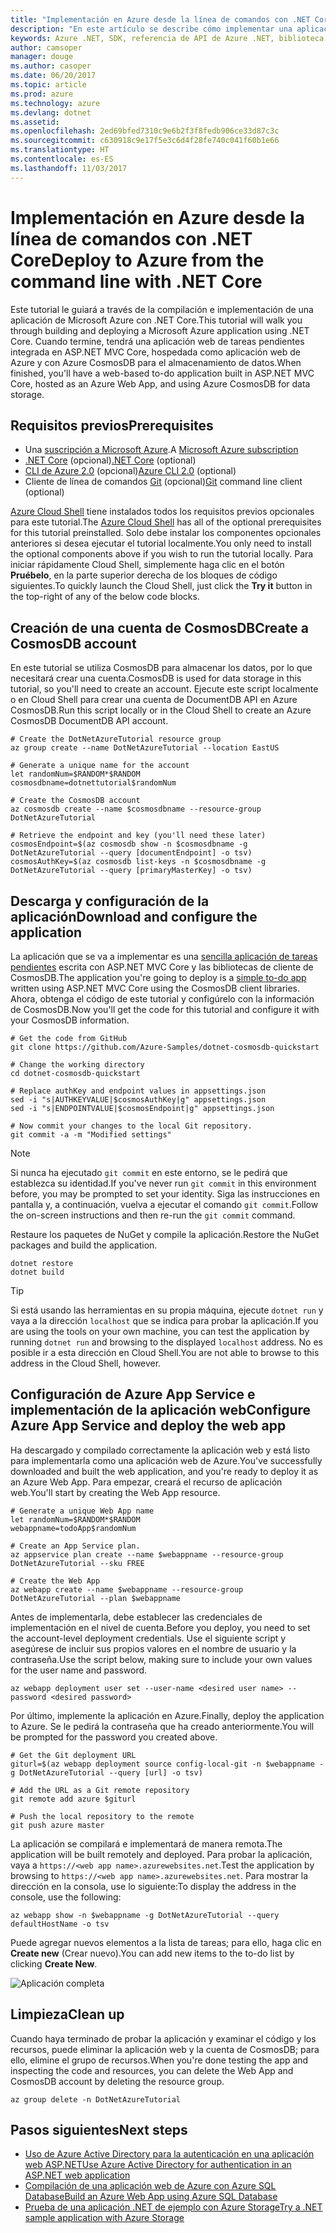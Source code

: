 ```yaml
---
title: "Implementación en Azure desde la línea de comandos con .NET Core"
description: "En este artículo se describe cómo implementar una aplicación de ASP.NET Core en Azure App Service mediante herramientas de la línea de comandos."
keywords: Azure .NET, SDK, referencia de API de Azure .NET, biblioteca de clases de Azure .NET
author: camsoper
manager: douge
ms.author: casoper
ms.date: 06/20/2017
ms.topic: article
ms.prod: azure
ms.technology: azure
ms.devlang: dotnet
ms.assetid: 
ms.openlocfilehash: 2ed69bfed7310c9e6b2f3f8fedb906ce33d87c3c
ms.sourcegitcommit: c630918c9e17f5e3c6d4f28fe740c041f60b1e66
ms.translationtype: HT
ms.contentlocale: es-ES
ms.lasthandoff: 11/03/2017
---
```

# <a name="deploy-to-azure-from-the-command-line-with-net-core"></a><span data-ttu-id="9dbfe-104">Implementación en Azure desde la línea de comandos con .NET Core</span><span class="sxs-lookup"><span data-stu-id="9dbfe-104">Deploy to Azure from the command line with .NET Core</span></span>

<span data-ttu-id="9dbfe-105">Este tutorial le guiará a través de la compilación e implementación de una aplicación de Microsoft Azure con .NET Core.</span><span class="sxs-lookup"><span data-stu-id="9dbfe-105">This tutorial will walk you through building and deploying a Microsoft Azure application using .NET Core.</span></span>  <span data-ttu-id="9dbfe-106">Cuando termine, tendrá una aplicación web de tareas pendientes integrada en ASP.NET MVC Core, hospedada como aplicación web de Azure y con Azure CosmosDB para el almacenamiento de datos.</span><span class="sxs-lookup"><span data-stu-id="9dbfe-106">When finished, you'll have a web-based to-do application built in ASP.NET MVC Core, hosted as an Azure Web App, and using Azure CosmosDB for data storage.</span></span>

## <a name="prerequisites"></a><span data-ttu-id="9dbfe-107">Requisitos previos</span><span class="sxs-lookup"><span data-stu-id="9dbfe-107">Prerequisites</span></span>

* <span data-ttu-id="9dbfe-108">Una [suscripción a Microsoft Azure](https://azure.microsoft.com/free/).</span><span class="sxs-lookup"><span data-stu-id="9dbfe-108">A [Microsoft Azure subscription](https://azure.microsoft.com/free/)</span></span>
* <span data-ttu-id="9dbfe-109">[.NET Core](https://www.microsoft.com/net/download/core) (opcional)</span><span class="sxs-lookup"><span data-stu-id="9dbfe-109">[.NET Core](https://www.microsoft.com/net/download/core) (optional)</span></span>
* <span data-ttu-id="9dbfe-110">[CLI de Azure 2.0](/cli/azure/install-az-cli2) (opcional)</span><span class="sxs-lookup"><span data-stu-id="9dbfe-110">[Azure CLI 2.0](/cli/azure/install-az-cli2) (optional)</span></span>
* <span data-ttu-id="9dbfe-111">Cliente de línea de comandos [Git](https://www.git-scm.com/) (opcional)</span><span class="sxs-lookup"><span data-stu-id="9dbfe-111">[Git](https://www.git-scm.com/) command line client (optional)</span></span>

<span data-ttu-id="9dbfe-112">[Azure Cloud Shell](/azure/cloud-shell/) tiene instalados todos los requisitos previos opcionales para este tutorial.</span><span class="sxs-lookup"><span data-stu-id="9dbfe-112">The [Azure Cloud Shell](/azure/cloud-shell/) has all of the optional prerequisites for this tutorial preinstalled.</span></span>  <span data-ttu-id="9dbfe-113">Solo debe instalar los componentes opcionales anteriores si desea ejecutar el tutorial localmente.</span><span class="sxs-lookup"><span data-stu-id="9dbfe-113">You only need to install the optional components above if you wish to run the tutorial locally.</span></span>  <span data-ttu-id="9dbfe-114">Para iniciar rápidamente Cloud Shell, simplemente haga clic en el botón **Pruébelo**, en la parte superior derecha de los bloques de código siguientes.</span><span class="sxs-lookup"><span data-stu-id="9dbfe-114">To quickly launch the Cloud Shell, just click the **Try it** button in the top-right of any of the below code blocks.</span></span>

## <a name="create-a-cosmosdb-account"></a><span data-ttu-id="9dbfe-115">Creación de una cuenta de CosmosDB</span><span class="sxs-lookup"><span data-stu-id="9dbfe-115">Create a CosmosDB account</span></span>

<span data-ttu-id="9dbfe-116">En este tutorial se utiliza CosmosDB para almacenar los datos, por lo que necesitará crear una cuenta.</span><span class="sxs-lookup"><span data-stu-id="9dbfe-116">CosmosDB is used for data storage in this tutorial, so you'll need to create an account.</span></span>  <span data-ttu-id="9dbfe-117">Ejecute este script localmente o en Cloud Shell para crear una cuenta de DocumentDB API en Azure CosmosDB.</span><span class="sxs-lookup"><span data-stu-id="9dbfe-117">Run this script locally or in the Cloud Shell to create an Azure CosmosDB DocumentDB API account.</span></span>

```azurecli-interactive
# Create the DotNetAzureTutorial resource group
az group create --name DotNetAzureTutorial --location EastUS

# Generate a unique name for the account
let randomNum=$RANDOM*$RANDOM
cosmosdbname=dotnettutorial$randomNum

# Create the CosmosDB account
az cosmosdb create --name $cosmosdbname --resource-group DotNetAzureTutorial

# Retrieve the endpoint and key (you'll need these later)
cosmosEndpoint=$(az cosmosdb show -n $cosmosdbname -g DotNetAzureTutorial --query [documentEndpoint] -o tsv)
cosmosAuthKey=$(az cosmosdb list-keys -n $cosmosdbname -g DotNetAzureTutorial --query [primaryMasterKey] -o tsv)

```

## <a name="download-and-configure-the-application"></a><span data-ttu-id="9dbfe-118">Descarga y configuración de la aplicación</span><span class="sxs-lookup"><span data-stu-id="9dbfe-118">Download and configure the application</span></span>

<span data-ttu-id="9dbfe-119">La aplicación que se va a implementar es una [sencilla aplicación de tareas pendientes](https://github.com/Azure-Samples/dotnet-cosmosdb-quickstart/) escrita con ASP.NET MVC Core y las bibliotecas de cliente de CosmosDB.</span><span class="sxs-lookup"><span data-stu-id="9dbfe-119">The application you're going to deploy is a [simple to-do app](https://github.com/Azure-Samples/dotnet-cosmosdb-quickstart/) written using ASP.NET MVC Core using the CosmosDB client libraries.</span></span>  <span data-ttu-id="9dbfe-120">Ahora, obtenga el código de este tutorial y configúrelo con la información de CosmosDB.</span><span class="sxs-lookup"><span data-stu-id="9dbfe-120">Now you'll get the code for this tutorial and configure it with your CosmosDB information.</span></span>

```azurecli-interactive
# Get the code from GitHub
git clone https://github.com/Azure-Samples/dotnet-cosmosdb-quickstart

# Change the working directory
cd dotnet-cosmosdb-quickstart

# Replace authKey and endpoint values in appsettings.json
sed -i "s|AUTHKEYVALUE|$cosmosAuthKey|g" appsettings.json
sed -i "s|ENDPOINTVALUE|$cosmosEndpoint|g" appsettings.json

# Now commit your changes to the local Git repository.
git commit -a -m "Modified settings"

```

> [!NOTE]
> <span data-ttu-id="9dbfe-121">Si nunca ha ejecutado `git commit` en este entorno, se le pedirá que establezca su identidad.</span><span class="sxs-lookup"><span data-stu-id="9dbfe-121">If you've never run `git commit` in this environment before, you may be prompted to set your identity.</span></span> <span data-ttu-id="9dbfe-122">Siga las instrucciones en pantalla y, a continuación, vuelva a ejecutar el comando `git commit`.</span><span class="sxs-lookup"><span data-stu-id="9dbfe-122">Follow the on-screen instructions and then re-run the `git commit` command.</span></span>

<span data-ttu-id="9dbfe-123">Restaure los paquetes de NuGet y compile la aplicación.</span><span class="sxs-lookup"><span data-stu-id="9dbfe-123">Restore the NuGet packages and build the application.</span></span>

```azurecli-interactive
dotnet restore
dotnet build
```

> [!TIP]
> <span data-ttu-id="9dbfe-124">Si está usando las herramientas en su propia máquina, ejecute `dotnet run` y vaya a la dirección `localhost` que se indica para probar la aplicación.</span><span class="sxs-lookup"><span data-stu-id="9dbfe-124">If you are using the tools on your own machine, you can test the application by running `dotnet run` and browsing to the displayed `localhost` address.</span></span>  <span data-ttu-id="9dbfe-125">No es posible ir a esta dirección en Cloud Shell.</span><span class="sxs-lookup"><span data-stu-id="9dbfe-125">You are not able to browse to this address in the Cloud Shell, however.</span></span>  

## <a name="configure-azure-app-service-and-deploy-the-web-app"></a><span data-ttu-id="9dbfe-126">Configuración de Azure App Service e implementación de la aplicación web</span><span class="sxs-lookup"><span data-stu-id="9dbfe-126">Configure Azure App Service and deploy the web app</span></span>

<span data-ttu-id="9dbfe-127">Ha descargado y compilado correctamente la aplicación web y está listo para implementarla como una aplicación web de Azure.</span><span class="sxs-lookup"><span data-stu-id="9dbfe-127">You've successfully downloaded and built the web application, and you're ready to deploy it as an Azure Web App.</span></span>  <span data-ttu-id="9dbfe-128">Para empezar, creará el recurso de aplicación web.</span><span class="sxs-lookup"><span data-stu-id="9dbfe-128">You'll start by creating the Web App resource.</span></span>

```azurecli-interactive
# Generate a unique Web App name
let randomNum=$RANDOM*$RANDOM
webappname=todoApp$randomNum

# Create an App Service plan.
az appservice plan create --name $webappname --resource-group DotNetAzureTutorial --sku FREE

# Create the Web App
az webapp create --name $webappname --resource-group DotNetAzureTutorial --plan $webappname

```

<span data-ttu-id="9dbfe-129">Antes de implementarla, debe establecer las credenciales de implementación en el nivel de cuenta.</span><span class="sxs-lookup"><span data-stu-id="9dbfe-129">Before you deploy, you need to set the account-level deployment credentials.</span></span>  <span data-ttu-id="9dbfe-130">Use el siguiente script y asegúrese de incluir sus propios valores en el nombre de usuario y la contraseña.</span><span class="sxs-lookup"><span data-stu-id="9dbfe-130">Use the script below, making sure to include your own values for the user name and password.</span></span>

```azurecli-interactive
az webapp deployment user set --user-name <desired user name> --password <desired password>
```

<span data-ttu-id="9dbfe-131">Por último, implemente la aplicación en Azure.</span><span class="sxs-lookup"><span data-stu-id="9dbfe-131">Finally, deploy the application to Azure.</span></span>  <span data-ttu-id="9dbfe-132">Se le pedirá la contraseña que ha creado anteriormente.</span><span class="sxs-lookup"><span data-stu-id="9dbfe-132">You will be prompted for the password you created above.</span></span>

```azurecli-interactive
# Get the Git deployment URL
giturl=$(az webapp deployment source config-local-git -n $webappname -g DotNetAzureTutorial --query [url] -o tsv)

# Add the URL as a Git remote repository
git remote add azure $giturl

# Push the local repository to the remote
git push azure master
```

<span data-ttu-id="9dbfe-133">La aplicación se compilará e implementará de manera remota.</span><span class="sxs-lookup"><span data-stu-id="9dbfe-133">The application will be built remotely and deployed.</span></span>  <span data-ttu-id="9dbfe-134">Para probar la aplicación, vaya a `https://<web app name>.azurewebsites.net`.</span><span class="sxs-lookup"><span data-stu-id="9dbfe-134">Test the application by browsing to `https://<web app name>.azurewebsites.net`.</span></span>  <span data-ttu-id="9dbfe-135">Para mostrar la dirección en la consola, use lo siguiente:</span><span class="sxs-lookup"><span data-stu-id="9dbfe-135">To display the address in the console, use the following:</span></span>

```azurecli-interactive
az webapp show -n $webappname -g DotNetAzureTutorial --query defaultHostName -o tsv
```

<span data-ttu-id="9dbfe-136">Puede agregar nuevos elementos a la lista de tareas; para ello, haga clic en **Create new** (Crear nuevo).</span><span class="sxs-lookup"><span data-stu-id="9dbfe-136">You can add new items to the to-do list by clicking **Create New**.</span></span>

![Aplicación completa](./media/dotnet-quickstart/todo.png)

## <a name="clean-up"></a><span data-ttu-id="9dbfe-138">Limpieza</span><span class="sxs-lookup"><span data-stu-id="9dbfe-138">Clean up</span></span>

<span data-ttu-id="9dbfe-139">Cuando haya terminado de probar la aplicación y examinar el código y los recursos, puede eliminar la aplicación web y la cuenta de CosmosDB; para ello, elimine el grupo de recursos.</span><span class="sxs-lookup"><span data-stu-id="9dbfe-139">When you're done testing the app and inspecting the code and resources, you can delete the Web App and CosmosDB account by deleting the resource group.</span></span>

```azurecli-interactive
az group delete -n DotNetAzureTutorial
```

## <a name="next-steps"></a><span data-ttu-id="9dbfe-140">Pasos siguientes</span><span class="sxs-lookup"><span data-stu-id="9dbfe-140">Next steps</span></span>

* [<span data-ttu-id="9dbfe-141">Uso de Azure Active Directory para la autenticación en una aplicación web ASP.NET</span><span class="sxs-lookup"><span data-stu-id="9dbfe-141">Use Azure Active Directory for authentication in an ASP.NET web application</span></span>](/azure/active-directory/develop/active-directory-devquickstarts-webapp-dotnet)
* [<span data-ttu-id="9dbfe-142">Compilación de una aplicación web de Azure con Azure SQL Database</span><span class="sxs-lookup"><span data-stu-id="9dbfe-142">Build an Azure Web App using Azure SQL Database</span></span>](/azure/app-service-web/web-sites-dotnet-get-started)
* [<span data-ttu-id="9dbfe-143">Prueba de una aplicación .NET de ejemplo con Azure Storage</span><span class="sxs-lookup"><span data-stu-id="9dbfe-143">Try a .NET sample application with Azure Storage</span></span>](/azure/storage/storage-samples-dotnet)


